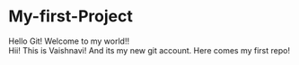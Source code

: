 # My-first-Project
Hello Git! Welcome to my world!!
<br>
Hii! This is Vaishnavi! And its my new git account. Here comes my first repo!
<br/>
